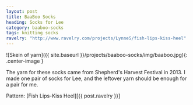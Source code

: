 ```yaml
---
layout: post
title: BaaBoo Socks
heading: Socks for Lee
category: baaboo-socks
tags: knitting socks
ravelry: "http://www.ravelry.com/projects/LynneS/fish-lips-kiss-heel"
---
```

![Skein of yarn]({{ site.baseurl }}/projects/baaboo-socks/img/baaboo.jpg){: .center-image }

The yarn for these socks came from Shepherd's Harvest Festival in 2013. I made one pair of socks for Lee, and the leftover yarn should be enough for a pair for me.

Pattern: [Fish Lips-Kiss Heel][{{ post.ravelry }}]